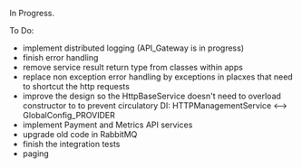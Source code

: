 In Progress.

To Do: 
- implement distributed logging (API_Gateway is in progress)
- finish error handling
- remove service result return type from classes within apps
- replace non exception error handling by exceptions in placxes that need to shortcut the http requests
- improve the design so the HttpBaseService doesn't need to overload constructor to to prevent circulatory DI: HTTPManagementService <--> GlobalConfig_PROVIDER
- implement Payment and Metrics API services
- upgrade old code in RabbitMQ
- finish the integration tests
- paging
